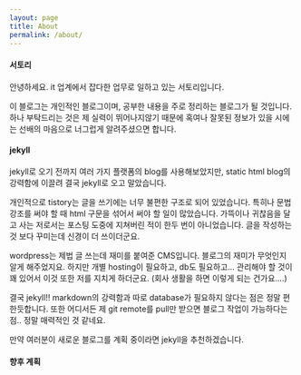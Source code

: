```yaml
---
layout: page
title: About
permalink: /about/
---
```


#### 서토리

안녕하세요. it 업계에서 잡다한 업무로 일하고 있는 서토리입니다. 

이 블로그는 개인적인 블로그이며, 공부한 내용을 주로 정리하는 블로그가 될 것입니다. 하나 부탁드리는 것은 제 실력이 뛰어나지않기 때문에 혹여나 잘못된 정보가 있을 시에는 선배의 마음으로 너그럽게 알려주셨으면 합니다.

#### jekyll

jekyll로 오기 전까지 여러 가지 플랫폼의 blog를 사용해보았지만, static html blog의 강력함에 이끌려 결국 jekyll로 오고 말았습니다. 

개인적으로 tistory는 글을 쓰기에는 너무 불편한 구조로 되어 있었습니다. 특히나 문법강조를 써야 할 때 html 구문을 섞어서 써야 할 일이 많았습니다. 가뜩이나 귀찮음을 달고 사는 저로서는 포스팅 도중에 지쳐버린 적이 한두 번이 아니었습니다. 글을 작성하는 것 보다 꾸미는데 신경이 더 쓰이더군요.

wordpress는 제법 글 쓰는데 재미를 붙여준 CMS입니다. 블로그의 재미가 무엇인지 알게 해주었지요. 하지만 개별 hosting이 필요하고, db도 필요하고... 관리해야 할 것이 꽤 있어서 이것 또한 저를 지치게 하더군요. (회사 생활을 하면 이렇게 되는 건가요....)

결국 jekyll!! markdown의 강력함과 따로 database가 필요하지 않다는 점은 정말 편한듯합니다. 또한 어디서든 제 git remote를 pull만 받으면 블로그 작업이 가능하다는 점.. 정말 매력적인 것 같네요.

만약 여러분이 새로운 블로그를 계획 중이라면 jekyll을 추천하겠습니다.

#### 향후 계획
